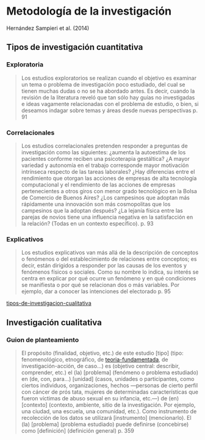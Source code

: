 # Metodología de la investigación

Hernández Sampieri et al. (2014)

## Tipos de investigación cuantitativa

### Exploratoria

 >
 > Los estudios exploratorios se realizan cuando el objetivo es examinar un tema o problema de investigación poco estudiado, del cual se tienen muchas dudas o no se ha abordado antes. Es decir, cuando la revisión de la literatura reveló que tan sólo hay guías no investigadas e ideas vagamente relacionadas con el problema de estudio, o bien, si deseamos indagar sobre temas y áreas desde nuevas perspectivas p. 91

### Correlacionales

 >
 > Los estudios correlacionales pretenden responder a preguntas de investigación como las siguientes: ¿aumenta la autoestima de los pacientes conforme reciben una psicoterapia gestáltica? ¿A mayor variedad y autonomía en el trabajo corresponde mayor motivación intrínseca respecto de las tareas laborales? ¿Hay diferencias entre el rendimiento que otorgan las acciones de empresas de alta tecnología computacional y el rendimiento de las acciones de empresas pertenecientes a otros giros con menor grado tecnológico en la Bolsa de Comercio de Buenos Aires? ¿Los campesinos que adoptan más rápidamente una innovación son más cosmopolitas que los campesinos que la adoptan después? ¿La lejanía física entre las parejas de novios tiene una influencia negativa en la satisfacción en la relación? (Todas en un contexto específico). p. 93

### Explicativos

 >
 > Los estudios explicativos van más allá de la descripción de conceptos o fenómenos o del establecimiento de relaciones entre conceptos; es decir, están dirigidos a responder por las causas de los eventos y fenómenos físicos o sociales. Como su nombre lo indica, su interés se centra en explicar por qué ocurre un fenómeno y en qué condiciones se manifiesta o por qué se relacionan dos o más variables. Por ejemplo, dar a conocer las intenciones del electorado p. 95

[tipos-de-investigacion-cualitativa](tipos-de-investigacion-cualitativa.md)

## Investigación cualitativa

### Guion de planteamiento

 >
 > El propósito (finalidad, objetivo, etc.) de este estudio [tipo] (tipo: fenomenológico, etnográfico, de [teoria-fundamentada](teoria-fundamentada.md), de investigación-acción, de caso…) es (objetivo central: describir, comprender, etc.) el (la) [problema] (fenómeno o problema estudiado) en (de, con, para…) [unidad] (casos, unidades o participantes, como ciertos individuos, organizaciones, hechos —personas de cierto perfil con cáncer de prós tata, mujeres de determinadas características que fueron víctimas de abuso sexual en su infancia, etc.—) de (en) [contexto] (contexto, ambiente, sitio de la investigación. Por ejemplo, una ciudad, una escuela, una comunidad, etc.). Como instrumento de recolección de los datos se utilizará [instrumento] (mencionarlo). El (la) [problema] (problema estudiado) puede definirse (concebirse) como [definición] (definición general) p. 359
